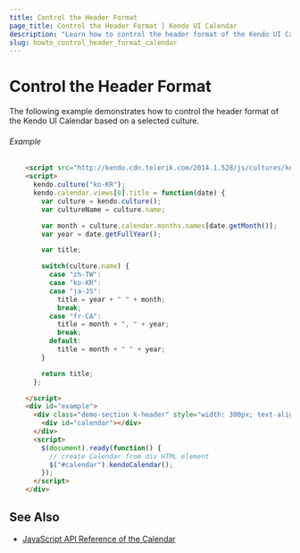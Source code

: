 ```yaml
---
title: Control the Header Format
page_title: Control the Header Format | Kendo UI Calendar
description: "Learn how to control the header format of the Kendo UI Calendar widget."
slug: howto_control_header_format_calendar
---
```


# Control the Header Format

The following example demonstrates how to control the header format of the Kendo UI Calendar based on a selected culture.

###### Example

```html
    <script src="http://kendo.cdn.telerik.com/2014.1.528/js/cultures/kendo.culture.ko-KR.min.js"></script>
    <script>
      kendo.culture("ko-KR");
      kendo.calendar.views[0].title = function(date) {
        var culture = kendo.culture();
        var cultureName = culture.name;

        var month = culture.calendar.months.names[date.getMonth()];
        var year = date.getFullYear();

        var title;

        switch(culture.name) {
          case "zh-TW":
          case "ko-KR":
          case "ja-JS":
            title = year + " " + month;
            break;
          case "fr-CA":
            title = month + ", " + year;
            break;
          default:
            title = month + " " + year;
        }

        return title;
      };

    </script>
    <div id="example">
      <div class="demo-section k-header" style="width: 300px; text-align: center;">
        <div id="calendar"></div>
      </div>
      <script>
        $(document).ready(function() {
          // create Calendar from div HTML element
          $("#calendar").kendoCalendar();
        });
      </script>
    </div>
```

## See Also

* [JavaScript API Reference of the Calendar](/api/javascript/ui/calendar)

